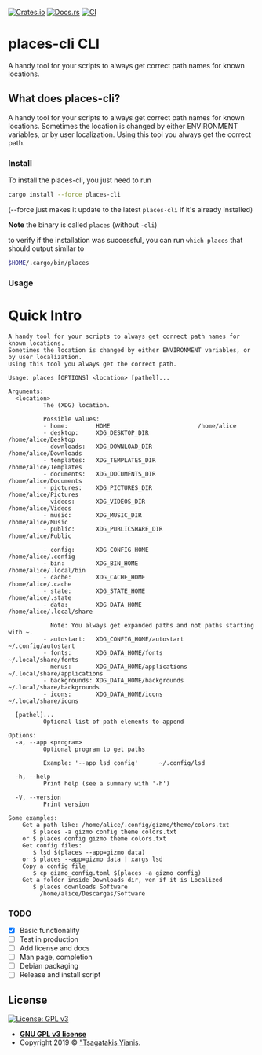 [![Crates.io](https://img.shields.io/crates/v/{places-cli.svg)](https://crates.io/crates/{{project-name}})
[![Docs.rs](https://docs.rs/{{project-name}}/badge.svg)](https://docs.rs/{{project-name}})
[![CI](https://github.com/{{gh-username}}/{{project-name}}/workflows/CI/badge.svg)](https://github.com/{{gh-username}}/{{project-name}}/actions)

# places-cli CLI
A handy tool for your scripts to always get correct path names for known locations.


## What does places-cli?

A handy tool for your scripts to always get correct path names for known locations.
Sometimes the location is changed by either ENVIRONMENT variables, or by user localization.
Using this tool you always get the correct path.

### Install

To install the places-cli, you just need to run

```bash
cargo install --force places-cli
```

(--force just makes it update to the latest `places-cli` if it's already installed)

**Note** the binary is called `places` (without `-cli`)

to verify if the installation was successful, you can run `which places` that should output similar to

```sh
$HOME/.cargo/bin/places
```

### Usage

# Quick Intro

```
A handy tool for your scripts to always get correct path names for known locations.
Sometimes the location is changed by either ENVIRONMENT variables, or by user localization.
Using this tool you always get the correct path.

Usage: places [OPTIONS] <location> [pathel]...

Arguments:
  <location>
          The (XDG) location.

          Possible values:
          - home:        HOME                         /home/alice
          - desktop:     XDG_DESKTOP_DIR              /home/alice/Desktop
          - downloads:   XDG_DOWNLOAD_DIR             /home/alice/Downloads
          - templates:   XDG_TEMPLATES_DIR            /home/alice/Templates
          - documents:   XDG_DOCUMENTS_DIR            /home/alice/Documents
          - pictures:    XDG_PICTURES_DIR             /home/alice/Pictures
          - videos:      XDG_VIDEOS_DIR               /home/alice/Videos
          - music:       XDG_MUSIC_DIR                /home/alice/Music
          - public:      XDG_PUBLICSHARE_DIR          /home/alice/Public

          - config:      XDG_CONFIG_HOME               /home/alice/.config
          - bin:         XDG_BIN_HOME                  /home/alice/.local/bin
          - cache:       XDG_CACHE_HOME                /home/alice/.cache
          - state:       XDG_STATE_HOME                /home/alice/.state
          - data:        XDG_DATA_HOME                 /home/alice/.local/share

            Note: You always get expanded paths and not paths starting with ~.
          - autostart:   XDG_CONFIG_HOME/autostart     ~/.config/autostart
          - fonts:       XDG_DATA_HOME/fonts           ~/.local/share/fonts
          - menus:       XDG_DATA_HOME/applications    ~/.local/share/applications
          - backgrounds: XDG_DATA_HOME/backgrounds     ~/.local/share/backgrounds
          - icons:       XDG_DATA_HOME/icons           ~/.local/share/icons

  [pathel]...
          Optional list of path elements to append

Options:
  -a, --app <program>
          Optional program to get paths

          Example: '--app lsd config'      ~/.config/lsd

  -h, --help
          Print help (see a summary with '-h')

  -V, --version
          Print version

Some examples:
	Get a path like: /home/alice/.config/gizmo/theme/colors.txt
	   $ places -a gizmo config theme colors.txt
	or $ places config gizmo theme colors.txt
	Get config files:
	   $ lsd $(places --app=gizmo data)
	or $ places --app=gizmo data | xargs lsd
	Copy a config file
	   $ cp gizmo_config.toml $(places -a gizmo config)
	Get a folder inside Downloads dir, ven if it is Localized
	   $ places downloads Software
	     /home/alice/Descargas/Software

```

### TODO
- [x] Basic functionality
- [ ] Test in production
- [ ] Add license and docs
- [ ] Man page, completion
- [ ] Debian packaging
- [ ] Release and install script

## License

[![License: GPL v3](https://img.shields.io/badge/License-GPLv3-blue.svg)](https://www.gnu.org/licenses/gpl-3.0)

- **[GNU GPL v3 license](https://www.gnu.org/licenses/gpl-3.0)**
- Copyright 2019 © ["Tsagatakis Yianis][me].

[me]: https://linux-user.gr
